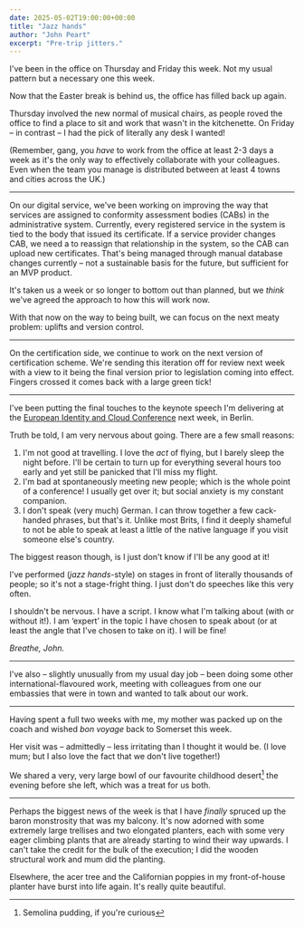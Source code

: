 ```yaml
---
date: 2025-05-02T19:00:00+00:00
title: "Jazz hands"
author: "John Peart"
excerpt: "Pre-trip jitters."
---
```


I've been in the office on Thursday and Friday this week. Not my usual pattern but a necessary one this week.

Now that the Easter break is behind us, the office has filled back up again. 

Thursday involved the new normal of musical chairs, as people roved the office to find a place to sit and work that wasn't in the kitchenette. On Friday – in contrast – I had the pick of literally any desk I wanted! 

(Remember, gang, you *have* to work from the office at least 2-3 days a week as it's the only way to effectively collaborate with your colleagues. Even when the team you manage is distributed between at least 4 towns and cities across the UK.)

---

On our digital service, we've been working on improving the way that services are assigned to conformity assessment bodies (CABs) in the administrative system. Currently, every registered service in the system is tied to the body that issued its certificate. If a service provider changes CAB, we need a to reassign that relationship in the system, so the CAB can upload new certificates. That's being managed through manual database changes currently – not a sustainable basis for the future, but sufficient for an MVP product.

It's taken us a week or so longer to bottom out than planned, but we *think* we've agreed the approach to how this will work now. 

With that now on the way to being built, we can focus on the next meaty problem: uplifts and version control.

---

On the certification side, we continue to work on the next version of certification scheme. We're sending this iteration off for review next week with a view to it being the final version prior to legislation coming into effect. Fingers crossed it comes back with a large green tick!

---

I've been putting the final touches to the keynote speech I'm delivering at the [European Identity and Cloud Conference](https://www.kuppingercole.com/events/eic2025) next week, in Berlin. 

Truth be told, I am very nervous about going. There are a few small reasons:

1. I'm not good at travelling. I love the *act* of flying, but I barely sleep the night before. I'll be certain to turn up for everything several hours too early and yet still be panicked that I'll miss my flight.
2. I'm bad at spontaneously meeting new people; which is the whole point of a conference! I usually get over it; but social anxiety is my constant companion.
3. I don't speak (very much) German. I can throw together a few cack-handed phrases, but that's it. Unlike most Brits, I find it deeply shameful to not be able to speak at least a little of the native language if you visit someone else's country.

The biggest reason though, is I just don't know if I'll be any good at it! 

I've performed (*jazz hands*-style) on stages in front of literally thousands of people; so it's not a stage-fright thing. I just don't do speeches like this very often.

I shouldn't be nervous. I have a script. I know what I'm talking about (with or without it!). I am ‘expert’ in the topic I have chosen to speak about (or at least the angle that I've chosen to take on it). I will be fine!

*Breathe, John.*

---

I've also – slightly unusually from my usual day job – been doing some other international-flavoured work, meeting with colleagues from one our embassies that were in town and wanted to talk about our work. 

---

Having spent a full two weeks with me, my mother was packed up on the coach and wished *bon voyage* back to Somerset this week. 

Her visit was – admittedly – less irritating than I thought it would be. (I love mum; but I also love the fact that we don't live together!)

We shared a very, very large bowl of our favourite childhood desert[^pud] the evening before she left, which was a treat for us both.

---

Perhaps the biggest news of the week is that I have *finally* spruced up the baron monstrosity that was my balcony. It's now adorned with some extremely large trellises and two elongated planters, each with some very eager climbing plants that are already starting to wind their way upwards. I can't take the credit for the bulk of the execution; I did the wooden structural work and mum did the planting.

Elsewhere, the acer tree and the Californian poppies in my front-of-house planter have burst into life again. It's really quite beautiful.

[^pud]: Semolina pudding, if you're curious